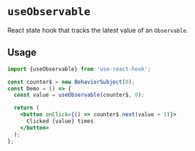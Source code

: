 # `useObservable`

React state hook that tracks the latest value of an `Observable`.


## Usage

```jsx
import {useObservable} from 'use-react-hook';

const counter$ = new BehaviorSubject(0);
const Demo = () => {
  const value = useObservable(counter$, 0);

  return (
    <button onClick={() => counter$.next(value + 1)}>
      Clicked {value} times
    </button>
  );
};
```
